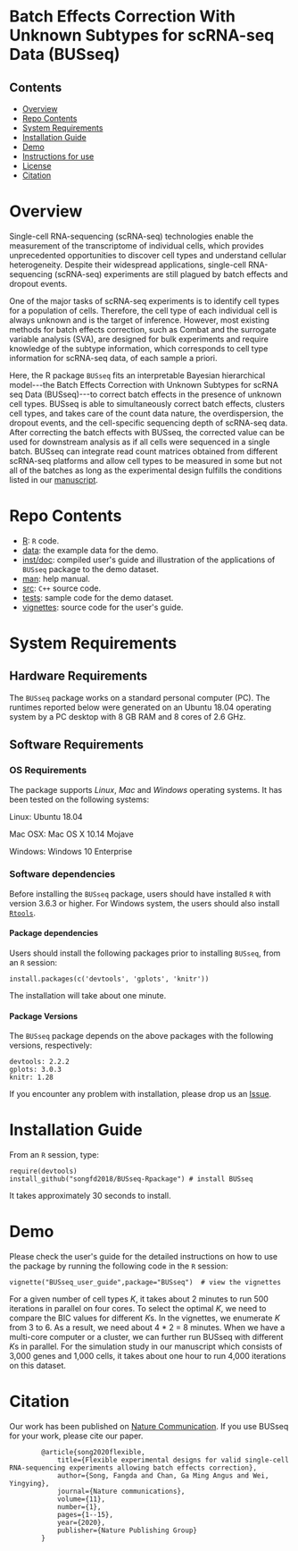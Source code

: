 # Batch Effects Correction With Unknown Subtypes for scRNA-seq Data (BUSseq)

## Contents

- [Overview](#overview)
- [Repo Contents](#repo-contents)
- [System Requirements](#system-requirements)
- [Installation Guide](#installation-guide)
- [Demo](#demo)
- [Instructions for use](#instructions-for-use)
- [License](./LICENSE)
- [Citation](#citation)

# Overview
Single-cell RNA-sequencing (scRNA-seq) technologies enable the measurement of the transcriptome of individual cells, which provides unprecedented opportunities to discover cell types and understand cellular heterogeneity. Despite their widespread applications, single-cell RNA-sequencing (scRNA-seq) experiments are still plagued by batch effects and dropout events.

One of the major tasks of scRNA-seq experiments is to identify cell types for a population of cells. Therefore, the cell type of each individual cell is always unknown and is the target of inference. However, most existing methods for batch effects correction, such as Combat and the surrogate variable analysis (SVA), are designed for bulk experiments and require knowledge of the subtype information, which corresponds to cell type information for scRNA-seq data, of each sample a priori.
  
Here, the R package `BUSseq` fits an interpretable Bayesian hierarchical model---the Batch Effects Correction with Unknown Subtypes for scRNA seq Data (BUSseq)---to correct batch effects in the presence of unknown cell types. BUSseq is able to simultaneously correct batch effects, clusters cell types, and takes care of the count data nature, the overdispersion, the dropout events, and the cell-specific sequencing depth of scRNA-seq data. After correcting the batch effects with BUSseq, the corrected value can be used for downstream analysis as if all cells were sequenced in a single batch. BUSseq can integrate read count matrices obtained from different scRNA-seq platforms and allow cell types to be measured in some but not all of the batches as long as the experimental design fulfills the conditions listed in our [manuscript](https://www.biorxiv.org/content/10.1101/533372v3).

# Repo Contents

- [R](./R): `R` code.
- [data](./data): the example data for the demo.
- [inst/doc](./inst/doc): compiled user's guide and illustration of the applications of `BUSseq` package to the demo dataset.
- [man](./man): help manual.
- [src](./src): `C++` source code.
- [tests](./tests): sample code for the demo dataset.
- [vignettes](./vignettes): source code for the user's guide.

# System Requirements

## Hardware Requirements

The `BUSseq` package works on a standard personal computer (PC). The runtimes reported below were generated on an Ubuntu 18.04 operating system by a PC desktop with 8 GB RAM and 8 cores of 2.6 GHz.

## Software Requirements

### OS Requirements

The package supports *Linux*, *Mac* and *Windows* operating systems. It has been tested on the following systems:

Linux: Ubuntu 18.04

Mac OSX: Mac OS X 10.14 Mojave

Windows: Windows 10 Enterprise

### Software dependencies

Before installing the `BUSseq` package, users should have installed `R` with version 3.6.3 or higher. For Windows system, the users should also install [`Rtools`](https://cran.r-project.org/bin/windows/Rtools/).


#### Package dependencies

Users should install the following packages prior to installing `BUSseq`, from an `R` session:

```
install.packages(c('devtools', 'gplots', 'knitr'))
```

The installation will take about one minute.

#### Package Versions

The `BUSseq` package depends on the above packages with the following versions, respectively:

```
devtools: 2.2.2
gplots: 3.0.3
knitr: 1.28
```

If you encounter any problem with installation, please drop us an [Issue](https://github.com/songfd2018/BUSseq/issues). 

# Installation Guide

From an `R` session, type:

```
require(devtools)
install_github("songfd2018/BUSseq-Rpackage") # install BUSseq
```

It takes approximately 30 seconds to install. 

# Demo

Please check the user's guide for the detailed instructions on how to use the package by running the following code in the `R` session:

```
vignette("BUSseq_user_guide",package="BUSseq")  # view the vignettes
```

For a given number of cell types *K*, it takes about 2 minutes to run 500 iterations in parallel on four cores. To select the optimal *K*, we need to compare the BIC values for different *K*s. In the vignettes, we enumerate *K* from 3 to 6. As a result, we need about 4 * 2 = 8 minutes. When we have a multi-core computer or a cluster, we can further run BUSseq with different *K*s in parallel. For the simulation study in our manuscript which consists of 3,000 genes and 1,000 cells, it takes about one hour to run 4,000 iterations on this dataset. 

# Citation
Our work has been published on [Nature Communication](https://www.nature.com/articles/s41467-020-16905-2). If you use BUSseq for your work, please cite our paper.

```
		@article{song2020flexible,
  			title={Flexible experimental designs for valid single-cell RNA-sequencing experiments allowing batch effects correction},
  			author={Song, Fangda and Chan, Ga Ming Angus and Wei, Yingying},
  			journal={Nature communications},
  			volume={11},
  			number={1},
  			pages={1--15},
  			year={2020},
  			publisher={Nature Publishing Group}
		}
```
